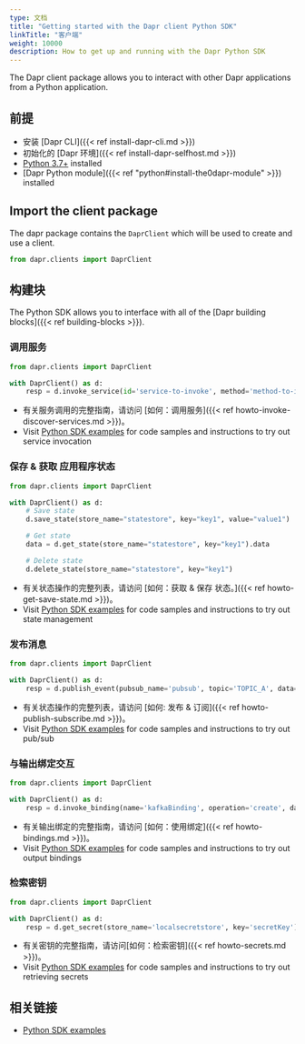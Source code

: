 ```yaml
---
type: 文档
title: "Getting started with the Dapr client Python SDK"
linkTitle: "客户端"
weight: 10000
description: How to get up and running with the Dapr Python SDK
---
```


The Dapr client package allows you to interact with other Dapr applications from a Python application.

## 前提

- 安装 [Dapr CLI]({{< ref install-dapr-cli.md >}})
- 初始化的 [Dapr 环境]({{< ref install-dapr-selfhost.md >}})
- [Python 3.7+](https://www.python.org/downloads/) installed
- [Dapr Python module]({{< ref "python#install-the0dapr-module" >}}) installed

## Import the client package

The dapr package contains the `DaprClient` which will be used to create and use a client.

```python
from dapr.clients import DaprClient
```

## 构建块

The Python SDK allows you to interface with all of the [Dapr building blocks]({{< ref building-blocks >}}).

### 调用服务

```python 
from dapr.clients import DaprClient

with DaprClient() as d:
    resp = d.invoke_service(id='service-to-invoke', method='method-to-invoke', data='{"message":"Hello World"}')
```

- 有关服务调用的完整指南，请访问 [如何：调用服务]({{< ref howto-invoke-discover-services.md >}})。
- Visit [Python SDK examples](https://github.com/dapr/python-sdk/tree/daprdocs-setup/examples/invoke-simple) for code samples and instructions to try out service invocation

### 保存 & 获取 应用程序状态

```python
from dapr.clients import DaprClient

with DaprClient() as d:
    # Save state
    d.save_state(store_name="statestore", key="key1", value="value1")

    # Get state
    data = d.get_state(store_name="statestore", key="key1").data

    # Delete state
    d.delete_state(store_name="statestore", key="key1")
```

- 有关状态操作的完整列表，请访问 [如何：获取 & 保存 状态。]({{< ref howto-get-save-state.md >}})。
- Visit [Python SDK examples](https://github.com/dapr/python-sdk/tree/daprdocs-setup/examples/state_store) for code samples and instructions to try out state management

### 发布消息

```python
from dapr.clients import DaprClient

with DaprClient() as d:
    resp = d.publish_event(pubsub_name='pubsub', topic='TOPIC_A', data='{"message":"Hello World"}')
```

- 有关状态操作的完整列表，请访问 [如何: 发布 & 订阅]({{< ref howto-publish-subscribe.md >}})。
- Visit [Python SDK examples](https://github.com/dapr/python-sdk/tree/daprdocs-setup/examples/pubsub-simple) for code samples and instructions to try out pub/sub

### 与输出绑定交互

```python
from dapr.clients import DaprClient

with DaprClient() as d:
    resp = d.invoke_binding(name='kafkaBinding', operation='create', data='{"message":"Hello World"}')
```

- 有关输出绑定的完整指南，请访问 [如何：使用绑定]({{< ref howto-bindings.md >}})。
- Visit [Python SDK examples](https://github.com/dapr/python-sdk/tree/daprdocs-setup/examples/invoke-binding) for code samples and instructions to try out output bindings

### 检索密钥

```python
from dapr.clients import DaprClient

with DaprClient() as d:
    resp = d.get_secret(store_name='localsecretstore', key='secretKey')
```

- 有关密钥的完整指南，请访问[如何：检索密钥]({{< ref howto-secrets.md >}})。
- Visit [Python SDK examples](https://github.com/dapr/python-sdk/tree/daprdocs-setup/examples/secret_store) for code samples and instructions to try out retrieving secrets

## 相关链接
- [Python SDK examples](https://github.com/dapr/python-sdk/tree/daprdocs-setup/examples)